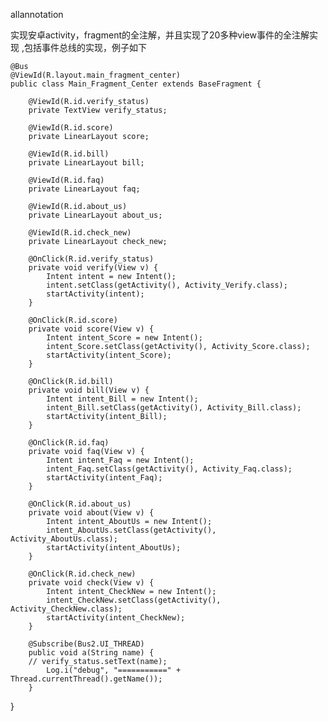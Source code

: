  allannotation

实现安卓activity，fragment的全注解，并且实现了20多种view事件的全注解实现
,包括事件总线的实现，例子如下

	@Bus
	@ViewId(R.layout.main_fragment_center)
	public class Main_Fragment_Center extends BaseFragment {

		@ViewId(R.id.verify_status)
		private TextView verify_status;

		@ViewId(R.id.score)
		private LinearLayout score;

		@ViewId(R.id.bill)
		private LinearLayout bill;

		@ViewId(R.id.faq)
		private LinearLayout faq;

		@ViewId(R.id.about_us)
		private LinearLayout about_us;

		@ViewId(R.id.check_new)
		private LinearLayout check_new;

		@OnClick(R.id.verify_status)
		private void verify(View v) {
			Intent intent = new Intent();
			intent.setClass(getActivity(), Activity_Verify.class);
			startActivity(intent);
		}

		@OnClick(R.id.score)
		private void score(View v) {
			Intent intent_Score = new Intent();
			intent_Score.setClass(getActivity(), Activity_Score.class);
			startActivity(intent_Score);
		}

		@OnClick(R.id.bill)
		private void bill(View v) {
			Intent intent_Bill = new Intent();
			intent_Bill.setClass(getActivity(), Activity_Bill.class);
			startActivity(intent_Bill);
		}

		@OnClick(R.id.faq)
		private void faq(View v) {
			Intent intent_Faq = new Intent();
			intent_Faq.setClass(getActivity(), Activity_Faq.class);
			startActivity(intent_Faq);
		}	

		@OnClick(R.id.about_us)
		private void about(View v) {
			Intent intent_AboutUs = new Intent();
			intent_AboutUs.setClass(getActivity(), Activity_AboutUs.class);
			startActivity(intent_AboutUs);
		}

		@OnClick(R.id.check_new)
		private void check(View v) {
			Intent intent_CheckNew = new Intent();
			intent_CheckNew.setClass(getActivity(), Activity_CheckNew.class);
			startActivity(intent_CheckNew);
		}

		@Subscribe(Bus2.UI_THREAD)
		public void a(String name) {
		// verify_status.setText(name);
			Log.i("debug", "===========" + Thread.currentThread().getName());
		}
}

